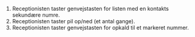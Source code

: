 1. Receptionisten taster genvejstasten for listen med en kontakts sekundære numre.
1. Receptionisten taster pil op/ned (et antal gange).
1. Receptionisten taster genvejstasten for opkald til et markeret nummer.
